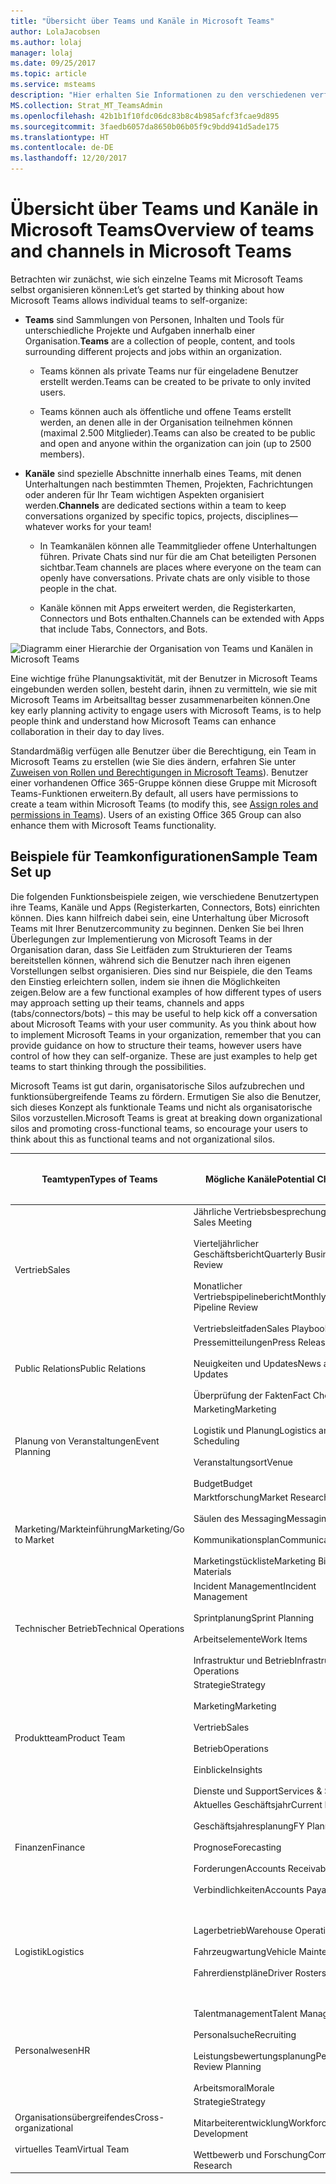 ```yaml
---
title: "Übersicht über Teams und Kanäle in Microsoft Teams"
author: LolaJacobsen
ms.author: lolaj
manager: lolaj
ms.date: 09/25/2017
ms.topic: article
ms.service: msteams
description: "Hier erhalten Sie Informationen zu den verschiedenen verfügbaren Teams, Kanälen und Apps für die verschiedensten Anforderungen wie zum Beispiel Finanzen, Planung von Veranstaltungen, Vertrieb und vieles mehr."
MS.collection: Strat_MT_TeamsAdmin
ms.openlocfilehash: 42b1b1f10fdc06dc83b8c4b985afcf3fcae9d895
ms.sourcegitcommit: 3faedb6057da8650b06b05f9c9bdd941d5ade175
ms.translationtype: HT
ms.contentlocale: de-DE
ms.lasthandoff: 12/20/2017
---
```

<a name="overview-of-teams-and-channels-in-microsoft-teams"></a><span data-ttu-id="09c88-103">Übersicht über Teams und Kanäle in Microsoft Teams</span><span class="sxs-lookup"><span data-stu-id="09c88-103">Overview of teams and channels in Microsoft Teams</span></span>
=================================================

<span data-ttu-id="09c88-104">Betrachten wir zunächst, wie sich einzelne Teams mit Microsoft Teams selbst organisieren können:</span><span class="sxs-lookup"><span data-stu-id="09c88-104">Let’s get started by thinking about how Microsoft Teams allows individual teams to self-organize:</span></span>

-   <span data-ttu-id="09c88-105">**Teams** sind Sammlungen von Personen, Inhalten und Tools für unterschiedliche Projekte und Aufgaben innerhalb einer Organisation.</span><span class="sxs-lookup"><span data-stu-id="09c88-105">**Teams** are a collection of people, content, and tools surrounding different projects and jobs within an organization.</span></span>

    -   <span data-ttu-id="09c88-106">Teams können als private Teams nur für eingeladene Benutzer erstellt werden.</span><span class="sxs-lookup"><span data-stu-id="09c88-106">Teams can be created to be private to only invited users.</span></span>

    -   <span data-ttu-id="09c88-107">Teams können auch als öffentliche und offene Teams erstellt werden, an denen alle in der Organisation teilnehmen können (maximal 2.500 Mitglieder).</span><span class="sxs-lookup"><span data-stu-id="09c88-107">Teams can also be created to be public and open and anyone within the organization can join (up to 2500 members).</span></span>

-   <span data-ttu-id="09c88-108">**Kanäle** sind spezielle Abschnitte innerhalb eines Teams, mit denen Unterhaltungen nach bestimmten Themen, Projekten, Fachrichtungen oder anderen für Ihr Team wichtigen Aspekten organisiert werden.</span><span class="sxs-lookup"><span data-stu-id="09c88-108">**Channels** are dedicated sections within a team to keep conversations organized by specific topics, projects, disciplines—whatever works for your team!</span></span>

    -   <span data-ttu-id="09c88-p101">In Teamkanälen können alle Teammitglieder offene Unterhaltungen führen. Private Chats sind nur für die am Chat beteiligten Personen sichtbar.</span><span class="sxs-lookup"><span data-stu-id="09c88-p101">Team channels are places where everyone on the team can openly have conversations. Private chats are only visible to those people in the chat.</span></span>

    -   <span data-ttu-id="09c88-111">Kanäle können mit Apps erweitert werden, die Registerkarten, Connectors und Bots enthalten.</span><span class="sxs-lookup"><span data-stu-id="09c88-111">Channels can be extended with Apps that include Tabs, Connectors, and Bots.</span></span>

![Diagramm einer Hierarchie der Organisation von Teams und Kanälen in Microsoft Teams](media/Overview_of_teams_and_channels_in_Microsoft_Teams_image1.png)

<span data-ttu-id="09c88-113">Eine wichtige frühe Planungsaktivität, mit der Benutzer in Microsoft Teams eingebunden werden sollen, besteht darin, ihnen zu vermitteln, wie sie mit Microsoft Teams im Arbeitsalltag besser zusammenarbeiten können.</span><span class="sxs-lookup"><span data-stu-id="09c88-113">One key early planning activity to engage users with Microsoft Teams, is to help people think and understand how Microsoft Teams can enhance collaboration in their day to day lives.</span></span>

<span data-ttu-id="09c88-p102">Standardmäßig verfügen alle Benutzer über die Berechtigung, ein Team in Microsoft Teams zu erstellen (wie Sie dies ändern, erfahren Sie unter [Zuweisen von Rollen und Berechtigungen in Microsoft Teams](assign-roles-permissions.md)). Benutzer einer vorhandenen Office 365-Gruppe können diese Gruppe mit Microsoft Teams-Funktionen erweitern.</span><span class="sxs-lookup"><span data-stu-id="09c88-p102">By default, all users have permissions to create a team within Microsoft Teams (to modify this, see [Assign roles and permissions in Teams](assign-roles-permissions.md)). Users of an existing Office 365 Group can also enhance them with Microsoft Teams functionality.</span></span>

<a name="sample-team-set-up"></a><span data-ttu-id="09c88-116">Beispiele für Teamkonfigurationen</span><span class="sxs-lookup"><span data-stu-id="09c88-116">Sample Team Set up</span></span>
------------------

<span data-ttu-id="09c88-p103">Die folgenden Funktionsbeispiele zeigen, wie verschiedene Benutzertypen ihre Teams, Kanäle und Apps (Registerkarten, Connectors, Bots) einrichten können. Dies kann hilfreich dabei sein, eine Unterhaltung über Microsoft Teams mit Ihrer Benutzercommunity zu beginnen. Denken Sie bei Ihren Überlegungen zur Implementierung von Microsoft Teams in der Organisation daran, dass Sie Leitfäden zum Strukturieren der Teams bereitstellen können, während sich die Benutzer nach ihren eigenen Vorstellungen selbst organisieren. Dies sind nur Beispiele, die den Teams den Einstieg erleichtern sollen, indem sie ihnen die Möglichkeiten zeigen.</span><span class="sxs-lookup"><span data-stu-id="09c88-p103">Below are a few functional examples of how different types of users may approach setting up their teams, channels and apps (tabs/connectors/bots) – this may be useful to help kick off a conversation about Microsoft Teams with your user community. As you think about how to implement Microsoft Teams in your organization, remember that you can provide guidance on how to structure their teams, however users have control of how they can self-organize. These are just examples to help get teams to start thinking through the possibilities.</span></span>

<span data-ttu-id="09c88-120">Microsoft Teams ist gut darin, organisatorische Silos aufzubrechen und funktionsübergreifende Teams zu fördern. Ermutigen Sie also die Benutzer, sich dieses Konzept als funktionale Teams und nicht als organisatorische Silos vorzustellen.</span><span class="sxs-lookup"><span data-stu-id="09c88-120">Microsoft Teams is great at breaking down organizational silos and promoting cross-functional teams, so encourage your users to think about this as functional teams and not organizational silos.</span></span>


|<span data-ttu-id="09c88-121">Teamtypen</span><span class="sxs-lookup"><span data-stu-id="09c88-121">Types of Teams</span></span>  |<span data-ttu-id="09c88-122">Mögliche Kanäle</span><span class="sxs-lookup"><span data-stu-id="09c88-122">Potential Channels</span></span>  |<span data-ttu-id="09c88-123">Apps (Registerkarten</span><span class="sxs-lookup"><span data-stu-id="09c88-123">Apps (Tabs</span></span> ![Registerkartensymbol](media/Overview_of_teams_and_channels_in_Microsoft_Teams_image2.png)<span data-ttu-id="09c88-125">/Connectors</span><span class="sxs-lookup"><span data-stu-id="09c88-125">/Connectors</span></span> ![Connectorsymbol](media/Overview_of_teams_and_channels_in_Microsoft_Teams_image3.png)<span data-ttu-id="09c88-127">/Bots</span><span class="sxs-lookup"><span data-stu-id="09c88-127">/Bots</span></span> ![Botsymbol](media/Overview_of_teams_and_channels_in_Microsoft_Teams_image4.png)<span data-ttu-id="09c88-129">)</span><span class="sxs-lookup"><span data-stu-id="09c88-129">)</span></span>  |
|---------|---------|---------|
|<span data-ttu-id="09c88-130">Vertrieb</span><span class="sxs-lookup"><span data-stu-id="09c88-130">Sales</span></span>     |<span data-ttu-id="09c88-131">Jährliche Vertriebsbesprechung</span><span class="sxs-lookup"><span data-stu-id="09c88-131">Annual Sales Meeting</span></span><br></br> <span data-ttu-id="09c88-132">Vierteljährlicher Geschäftsbericht</span><span class="sxs-lookup"><span data-stu-id="09c88-132">Quarterly Business Review</span></span><br></br> <span data-ttu-id="09c88-133">Monatlicher Vertriebspipelinebericht</span><span class="sxs-lookup"><span data-stu-id="09c88-133">Monthly Sales Pipeline Review</span></span><br></br> <span data-ttu-id="09c88-134">Vertriebsleitfaden</span><span class="sxs-lookup"><span data-stu-id="09c88-134">Sales Playbook</span></span> |<span data-ttu-id="09c88-135">Power BI</span><span class="sxs-lookup"><span data-stu-id="09c88-135">Power BI</span></span><br></br><span data-ttu-id="09c88-136">Trello</span><span class="sxs-lookup"><span data-stu-id="09c88-136">Trello</span></span><br></br><span data-ttu-id="09c88-137">CRM</span><span class="sxs-lookup"><span data-stu-id="09c88-137">CRM</span></span><br></br><span data-ttu-id="09c88-138">Zusammenfassungsbot</span><span class="sxs-lookup"><span data-stu-id="09c88-138">Summarize Bot</span></span>         |
|<span data-ttu-id="09c88-139">Public Relations</span><span class="sxs-lookup"><span data-stu-id="09c88-139">Public Relations</span></span>     |<span data-ttu-id="09c88-140">Pressemitteilungen</span><span class="sxs-lookup"><span data-stu-id="09c88-140">Press Releases</span></span><br></br><span data-ttu-id="09c88-141">Neuigkeiten und Updates</span><span class="sxs-lookup"><span data-stu-id="09c88-141">News and Updates</span></span><br></br><span data-ttu-id="09c88-142">Überprüfung der Fakten</span><span class="sxs-lookup"><span data-stu-id="09c88-142">Fact Checking</span></span>         |<span data-ttu-id="09c88-143">RSS-Feed</span><span class="sxs-lookup"><span data-stu-id="09c88-143">RSS Feed</span></span><br></br><span data-ttu-id="09c88-144">Twitter</span><span class="sxs-lookup"><span data-stu-id="09c88-144">Twitter</span></span>         |
|<span data-ttu-id="09c88-145">Planung von Veranstaltungen</span><span class="sxs-lookup"><span data-stu-id="09c88-145">Event Planning</span></span>     |<span data-ttu-id="09c88-146">Marketing</span><span class="sxs-lookup"><span data-stu-id="09c88-146">Marketing</span></span><br></br><span data-ttu-id="09c88-147">Logistik und Planung</span><span class="sxs-lookup"><span data-stu-id="09c88-147">Logistics and Scheduling</span></span><br></br><span data-ttu-id="09c88-148">Veranstaltungsort</span><span class="sxs-lookup"><span data-stu-id="09c88-148">Venue</span></span><br></br><span data-ttu-id="09c88-149">Budget</span><span class="sxs-lookup"><span data-stu-id="09c88-149">Budget</span></span>         |<span data-ttu-id="09c88-150">Twitter</span><span class="sxs-lookup"><span data-stu-id="09c88-150">Twitter</span></span><br></br><span data-ttu-id="09c88-151">Facebook</span><span class="sxs-lookup"><span data-stu-id="09c88-151">Facebook</span></span><br></br><span data-ttu-id="09c88-152">Planner</span><span class="sxs-lookup"><span data-stu-id="09c88-152">Planner</span></span><br></br><span data-ttu-id="09c88-153">PDF</span><span class="sxs-lookup"><span data-stu-id="09c88-153">PDF</span></span>         |
|<span data-ttu-id="09c88-154">Marketing/Markteinführung</span><span class="sxs-lookup"><span data-stu-id="09c88-154">Marketing/Go to Market</span></span>   |<span data-ttu-id="09c88-155">Marktforschung</span><span class="sxs-lookup"><span data-stu-id="09c88-155">Market Research</span></span><br></br><span data-ttu-id="09c88-156">Säulen des Messaging</span><span class="sxs-lookup"><span data-stu-id="09c88-156">Messaging Pillars</span></span><br></br><span data-ttu-id="09c88-157">Kommunikationsplan</span><span class="sxs-lookup"><span data-stu-id="09c88-157">Communications Plan</span></span><br></br><span data-ttu-id="09c88-158">Marketingstückliste</span><span class="sxs-lookup"><span data-stu-id="09c88-158">Marketing Bill of Materials</span></span>        |<span data-ttu-id="09c88-159">YouTube</span><span class="sxs-lookup"><span data-stu-id="09c88-159">YouTube</span></span><br></br><span data-ttu-id="09c88-160">Microsoft Stream</span><span class="sxs-lookup"><span data-stu-id="09c88-160">Microsoft Stream</span></span><br></br><span data-ttu-id="09c88-161">Twitter</span><span class="sxs-lookup"><span data-stu-id="09c88-161">Twitter</span></span><br></br><span data-ttu-id="09c88-162">MailChimp</span><span class="sxs-lookup"><span data-stu-id="09c88-162">MailChimp</span></span>         |
|<span data-ttu-id="09c88-163">Technischer Betrieb</span><span class="sxs-lookup"><span data-stu-id="09c88-163">Technical Operations</span></span>    |<span data-ttu-id="09c88-164">Incident Management</span><span class="sxs-lookup"><span data-stu-id="09c88-164">Incident Management</span></span><br></br><span data-ttu-id="09c88-165">Sprintplanung</span><span class="sxs-lookup"><span data-stu-id="09c88-165">Sprint Planning</span></span><br></br><span data-ttu-id="09c88-166">Arbeitselemente</span><span class="sxs-lookup"><span data-stu-id="09c88-166">Work Items</span></span><br></br><span data-ttu-id="09c88-167">Infrastruktur und Betrieb</span><span class="sxs-lookup"><span data-stu-id="09c88-167">Infrastructure and Operations</span></span>         |<span data-ttu-id="09c88-168">Team Services</span><span class="sxs-lookup"><span data-stu-id="09c88-168">Team Services</span></span><br></br><span data-ttu-id="09c88-169">Jira</span><span class="sxs-lookup"><span data-stu-id="09c88-169">Jira</span></span><br></br><span data-ttu-id="09c88-170">AzureBot</span><span class="sxs-lookup"><span data-stu-id="09c88-170">AzureBot</span></span>         |
|<span data-ttu-id="09c88-171">Produktteam</span><span class="sxs-lookup"><span data-stu-id="09c88-171">Product Team</span></span>      |<span data-ttu-id="09c88-172">Strategie</span><span class="sxs-lookup"><span data-stu-id="09c88-172">Strategy</span></span><br></br><span data-ttu-id="09c88-173">Marketing</span><span class="sxs-lookup"><span data-stu-id="09c88-173">Marketing</span></span><br></br><span data-ttu-id="09c88-174">Vertrieb</span><span class="sxs-lookup"><span data-stu-id="09c88-174">Sales</span></span><br></br><span data-ttu-id="09c88-175">Betrieb</span><span class="sxs-lookup"><span data-stu-id="09c88-175">Operations</span></span><br></br><span data-ttu-id="09c88-176">Einblicke</span><span class="sxs-lookup"><span data-stu-id="09c88-176">Insights</span></span><br></br><span data-ttu-id="09c88-177">Dienste und Support</span><span class="sxs-lookup"><span data-stu-id="09c88-177">Services & Support</span></span>         |<span data-ttu-id="09c88-178">Power BI</span><span class="sxs-lookup"><span data-stu-id="09c88-178">Power BI</span></span><br></br><span data-ttu-id="09c88-179">Team Services</span><span class="sxs-lookup"><span data-stu-id="09c88-179">Team Services</span></span>         |
|<span data-ttu-id="09c88-180">Finanzen</span><span class="sxs-lookup"><span data-stu-id="09c88-180">Finance</span></span>    |<span data-ttu-id="09c88-181">Aktuelles Geschäftsjahr</span><span class="sxs-lookup"><span data-stu-id="09c88-181">Current Fiscal</span></span><br></br><span data-ttu-id="09c88-182">Geschäftsjahresplanung</span><span class="sxs-lookup"><span data-stu-id="09c88-182">FY Planning</span></span><br></br><span data-ttu-id="09c88-183">Prognose</span><span class="sxs-lookup"><span data-stu-id="09c88-183">Forecasting</span></span><br></br><span data-ttu-id="09c88-184">Forderungen</span><span class="sxs-lookup"><span data-stu-id="09c88-184">Accounts Receivable</span></span><br></br><span data-ttu-id="09c88-185">Verbindlichkeiten</span><span class="sxs-lookup"><span data-stu-id="09c88-185">Accounts Payable</span></span>         |<span data-ttu-id="09c88-186">Power BI</span><span class="sxs-lookup"><span data-stu-id="09c88-186">Power BI</span></span><br></br><span data-ttu-id="09c88-187">Google Analytics</span><span class="sxs-lookup"><span data-stu-id="09c88-187">Google Analytics</span></span>         |
|<span data-ttu-id="09c88-188">Logistik</span><span class="sxs-lookup"><span data-stu-id="09c88-188">Logistics</span></span>     |<span data-ttu-id="09c88-189">Lagerbetrieb</span><span class="sxs-lookup"><span data-stu-id="09c88-189">Warehouse Operations</span></span><br></br><span data-ttu-id="09c88-190">Fahrzeugwartung</span><span class="sxs-lookup"><span data-stu-id="09c88-190">Vehicle Maintenance</span></span><br></br><span data-ttu-id="09c88-191">Fahrerdienstpläne</span><span class="sxs-lookup"><span data-stu-id="09c88-191">Driver Rosters</span></span>         |<span data-ttu-id="09c88-192">Wetterdienst</span><span class="sxs-lookup"><span data-stu-id="09c88-192">Weather Service</span></span><br></br><span data-ttu-id="09c88-193">Verkehrsstörungen</span><span class="sxs-lookup"><span data-stu-id="09c88-193">Travel / Road Disruptions</span></span><br></br><span data-ttu-id="09c88-194">Planner</span><span class="sxs-lookup"><span data-stu-id="09c88-194">Planner</span></span><br></br><span data-ttu-id="09c88-195">Tubot</span><span class="sxs-lookup"><span data-stu-id="09c88-195">Tubot</span></span><br></br><span data-ttu-id="09c88-196">UPS-Bot</span><span class="sxs-lookup"><span data-stu-id="09c88-196">UPS Bot</span></span>         |
|<span data-ttu-id="09c88-197">Personalwesen</span><span class="sxs-lookup"><span data-stu-id="09c88-197">HR</span></span>     |<span data-ttu-id="09c88-198">Talentmanagement</span><span class="sxs-lookup"><span data-stu-id="09c88-198">Talent Management</span></span><br></br><span data-ttu-id="09c88-199">Personalsuche</span><span class="sxs-lookup"><span data-stu-id="09c88-199">Recruiting</span></span><br></br><span data-ttu-id="09c88-200">Leistungsbewertungsplanung</span><span class="sxs-lookup"><span data-stu-id="09c88-200">Performance Review Planning</span></span><br></br><span data-ttu-id="09c88-201">Arbeitsmoral</span><span class="sxs-lookup"><span data-stu-id="09c88-201">Morale</span></span>         |<span data-ttu-id="09c88-202">Tools für das Personalwesen</span><span class="sxs-lookup"><span data-stu-id="09c88-202">HR Tools</span></span><br></br><span data-ttu-id="09c88-203">Externe Websites für Stellenausschreibungen</span><span class="sxs-lookup"><span data-stu-id="09c88-203">External Job Posting Sites</span></span><br></br><span data-ttu-id="09c88-204">Growbot</span><span class="sxs-lookup"><span data-stu-id="09c88-204">Growbot</span></span>         |
|<span data-ttu-id="09c88-205">Organisationsübergreifendes</span><span class="sxs-lookup"><span data-stu-id="09c88-205">Cross-organizational</span></span> <br></br><span data-ttu-id="09c88-206">virtuelles Team</span><span class="sxs-lookup"><span data-stu-id="09c88-206">Virtual Team</span></span> |<span data-ttu-id="09c88-207">Strategie</span><span class="sxs-lookup"><span data-stu-id="09c88-207">Strategy</span></span><br></br><span data-ttu-id="09c88-208">Mitarbeiterentwicklung</span><span class="sxs-lookup"><span data-stu-id="09c88-208">Workforce Development</span></span><br></br><span data-ttu-id="09c88-209">Wettbewerb und Forschung</span><span class="sxs-lookup"><span data-stu-id="09c88-209">Compete & Research</span></span>         |<span data-ttu-id="09c88-210">Power BI</span><span class="sxs-lookup"><span data-stu-id="09c88-210">Power BI</span></span><br></br><span data-ttu-id="09c88-211">Microsoft Stream</span><span class="sxs-lookup"><span data-stu-id="09c88-211">Microsoft Stream</span></span>         |

